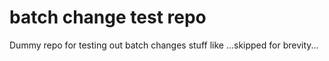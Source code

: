 # batch change test repo
Dummy repo for testing out batch changes stuff like ...skipped for brevity...
